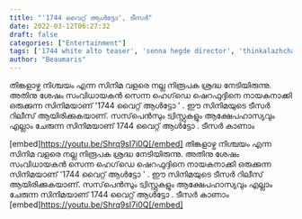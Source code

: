 ```yaml
---
title: "'1744 വൈറ്റ് ആൾട്ടോ', ടീസർ"
date: 2022-03-12T06:27:32
draft: false
categories: ["Entertainment"]
tags: ['1744 white alto teaser', 'senna hegde director', 'thinkalazhcha nishchayam']
author: "Beaumaris"
---
```


തിങ്കളാഴ്ച നിശ്ചയം എന്ന സിനിമ വളരെ നല്ല നിരൂപക ശ്രദ്ധ നേടിയിരുന്നു. അതിനു ശേഷം സംവിധായകൻ സെന്ന ഹെഗ്‌ഡെ ഷെറഫുദ്ദിനെ നായകനാക്കി ഒരുക്കുന്ന സിനിമയാണ് '1744 വൈറ്റ് ആൾട്ടോ ' . ഈ സിനിമയുടെ ടീസർ റിലീസ് ആയിരിക്കുകയാണ്. സസ്‌പെൻസും ട്വിസ്റ്റുകളും ആക്ഷേപഹാസ്യവും എല്ലാം ചേരുന്ന സിനിമയാണ് 1744 വൈറ്റ് ആൾട്ടോ . ടീസർ കാണാം

[embed]https://youtu.be/Shrq9sI7i0Q[/embed]
തിങ്കളാഴ്ച നിശ്ചയം എന്ന സിനിമ വളരെ നല്ല നിരൂപക ശ്രദ്ധ നേടിയിരുന്നു. അതിനു ശേഷം സംവിധായകൻ സെന്ന ഹെഗ്‌ഡെ ഷെറഫുദ്ദിനെ നായകനാക്കി ഒരുക്കുന്ന സിനിമയാണ് '1744 വൈറ്റ് ആൾട്ടോ ' . ഈ സിനിമയുടെ ടീസർ റിലീസ് ആയിരിക്കുകയാണ്. സസ്‌പെൻസും ട്വിസ്റ്റുകളും ആക്ഷേപഹാസ്യവും എല്ലാം ചേരുന്ന സിനിമയാണ് 1744 വൈറ്റ് ആൾട്ടോ . ടീസർ കാണാം [embed]https://youtu.be/Shrq9sI7i0Q[/embed]

